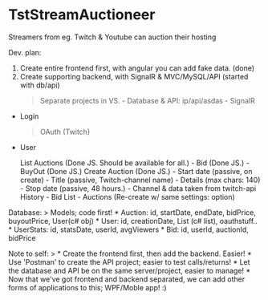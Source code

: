 # TstStreamAuctioneer
Streamers from eg. Twitch & Youtube can auction their hosting

Dev. plan:
1) Create entire frontend first, with angular you can add fake data. (done)
2) Create supporting backend, with SignalR & MVC/MySQL/API (started with db/api)
	> Separate projects in VS.
		- Database & API: ip/api/asdas
		- SignalR

- Login
	> OAuth (Twitch)
- User
	>
	List Auctions (Done JS. Should be available for all.)
		- Bid (Done JS.)
		- BuyOut (Done JS.)
	Create Auction (Done JS.)
		- Start date (passive, on create)
		- Title (passive, Twitch-channel name)
		- Details (max chars: 140)
		- Stop date (passive, 48 hours.)
		- Channel & data taken from twitch-api
	History 
		- Bid List
		- Auctions (Re-create w/ same settings: option)

Database:
	> 
	Models; code first!
		* Auction:	id, startDate, endDate, bidPrice, buyoutPrice, User(c# obj)
		* User:		id, creationDate, List<Auction> (c# list), oauthstuff..
		* UserStats:	id, statsDate, userId, avgViewers
		* Bid:		id, userId, auctionId, bidPrice


Note to self:
	>
	* Create the frontend first, then add the backend. Easier!
	* Use 'Postman' to create the API project; easier to test calls/returns!
	* Let the database and API be on the same server/project, easier to manage!
	* Now that we've got frontend and backend separated, we can add other forms of applications to this; WPF/Moble app! :)
	
